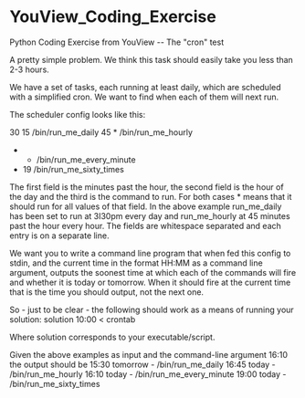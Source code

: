# YouView_Coding_Exercise
Python Coding Exercise from YouView -- The "cron" test

A pretty simple problem. We think this task should easily take you less than 2-3 hours.

We have a set of tasks, each running at least daily, which are scheduled with a simplified cron. We want to find when each of them will next run.

The scheduler config looks like this:

30 15 /bin/run_me_daily
45 * /bin/run_me_hourly
* * /bin/run_me_every_minute
* 19 /bin/run_me_sixty_times

The first field is the minutes past the hour, the second field is the hour of the day and the third is the command to run. For both cases * means that it should run for all values of that field. In the above example run_me_daily has been set to run at 3I30pm every day and run_me_hourly at 45 minutes past the hour every hour. The fields are whitespace separated and each entry is on a separate line.

We want you to write a command line program that when fed this config to stdin, and the current time in the format HH:MM as a command line argument, outputs the soonest time at which each of the commands will fire and whether it is today or tomorrow. When it should fire at the current time that is the time you should output, not the next one.

So - just to be clear - the following should work as a means of running your solution:
solution 10:00 < crontab

Where solution corresponds to your executable/script.

Given the above examples as input and the command-line argument 16:10 the output should be
       15:30 tomorrow - /bin/run_me_daily
       16:45 today - /bin/run_me_hourly
       16:10 today - /bin/run_me_every_minute
       19:00 today - /bin/run_me_sixty_times
